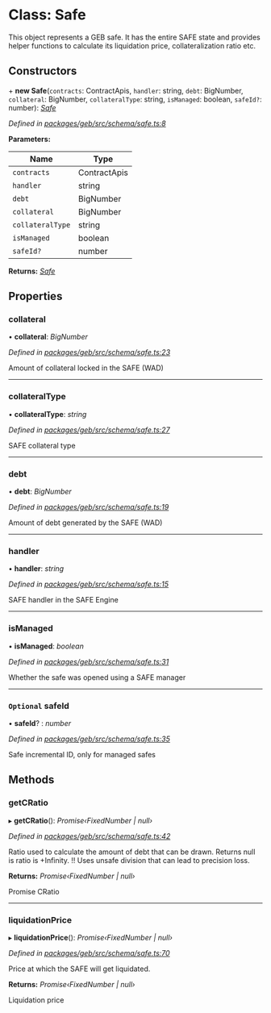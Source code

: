 # Class: Safe

This object represents a GEB safe. It has the entire SAFE state and provides helper functions to calculate its liquidation price, collateralization ratio etc.

## Constructors


\+ **new Safe**(`contracts`: ContractApis, `handler`: string, `debt`: BigNumber, `collateral`: BigNumber, `collateralType`: string, `isManaged`: boolean, `safeId?`: number): *[Safe](safe.md)*

*Defined in [packages/geb/src/schema/safe.ts:8](https://github.com/reflexer-labs/geb.js/blob/0337d96/packages/geb/src/schema/safe.ts#L8)*

**Parameters:**

Name | Type |
------ | ------ |
`contracts` | ContractApis |
`handler` | string |
`debt` | BigNumber |
`collateral` | BigNumber |
`collateralType` | string |
`isManaged` | boolean |
`safeId?` | number |

**Returns:** *[Safe](safe.md)*

## Properties

###  collateral

• **collateral**: *BigNumber*

*Defined in [packages/geb/src/schema/safe.ts:23](https://github.com/reflexer-labs/geb.js/blob/0337d96/packages/geb/src/schema/safe.ts#L23)*

Amount of collateral locked in the SAFE (WAD)

___

###  collateralType

• **collateralType**: *string*

*Defined in [packages/geb/src/schema/safe.ts:27](https://github.com/reflexer-labs/geb.js/blob/0337d96/packages/geb/src/schema/safe.ts#L27)*

SAFE collateral type

___

###  debt

• **debt**: *BigNumber*

*Defined in [packages/geb/src/schema/safe.ts:19](https://github.com/reflexer-labs/geb.js/blob/0337d96/packages/geb/src/schema/safe.ts#L19)*

Amount of debt generated by the SAFE (WAD)

___

###  handler

• **handler**: *string*

*Defined in [packages/geb/src/schema/safe.ts:15](https://github.com/reflexer-labs/geb.js/blob/0337d96/packages/geb/src/schema/safe.ts#L15)*

SAFE handler in the SAFE Engine

___

###  isManaged

• **isManaged**: *boolean*

*Defined in [packages/geb/src/schema/safe.ts:31](https://github.com/reflexer-labs/geb.js/blob/0337d96/packages/geb/src/schema/safe.ts#L31)*

Whether the safe was opened using a SAFE manager

___

### `Optional` safeId

• **safeId**? : *number*

*Defined in [packages/geb/src/schema/safe.ts:35](https://github.com/reflexer-labs/geb.js/blob/0337d96/packages/geb/src/schema/safe.ts#L35)*

Safe incremental ID, only for managed safes

## Methods

###  getCRatio

▸ **getCRatio**(): *Promise‹FixedNumber | null›*

*Defined in [packages/geb/src/schema/safe.ts:42](https://github.com/reflexer-labs/geb.js/blob/0337d96/packages/geb/src/schema/safe.ts#L42)*

Ratio used to calculate the amount of debt that can be drawn. Returns null is ratio is +Infinity. !! Uses unsafe division that can lead to precision loss.

**Returns:** *Promise‹FixedNumber | null›*

Promise<FixedNumber> CRatio

___

###  liquidationPrice

▸ **liquidationPrice**(): *Promise‹FixedNumber | null›*

*Defined in [packages/geb/src/schema/safe.ts:70](https://github.com/reflexer-labs/geb.js/blob/0337d96/packages/geb/src/schema/safe.ts#L70)*

Price at which the SAFE will get liquidated.

**Returns:** *Promise‹FixedNumber | null›*

<FixedNumber> Liquidation price
